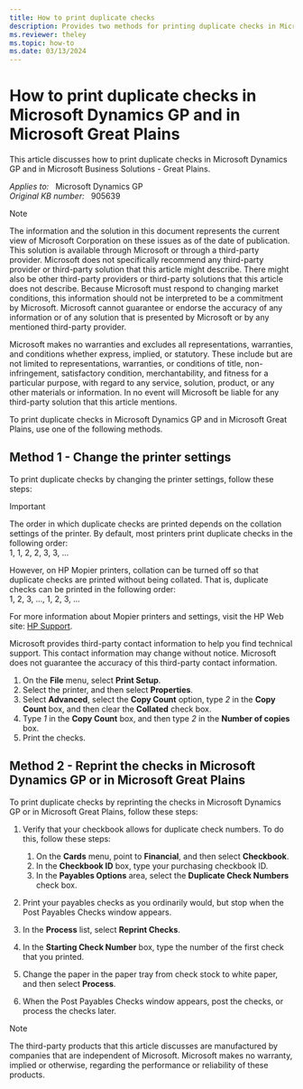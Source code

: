 ```yaml
---
title: How to print duplicate checks
description: Provides two methods for printing duplicate checks in Microsoft Dynamics GP and in Microsoft Great Plains.
ms.reviewer: theley
ms.topic: how-to
ms.date: 03/13/2024
---
```

# How to print duplicate checks in Microsoft Dynamics GP and in Microsoft Great Plains

This article discusses how to print duplicate checks in Microsoft Dynamics GP and in Microsoft Business Solutions - Great Plains.

_Applies to:_ &nbsp; Microsoft Dynamics GP  
_Original KB number:_ &nbsp; 905639

> [!NOTE]
> The information and the solution in this document represents the current view of Microsoft Corporation on these issues as of the date of publication. This solution is available through Microsoft or through a third-party provider. Microsoft does not specifically recommend any third-party provider or third-party solution that this article might describe. There might also be other third-party providers or third-party solutions that this article does not describe. Because Microsoft must respond to changing market conditions, this information should not be interpreted to be a commitment by Microsoft. Microsoft cannot guarantee or endorse the accuracy of any information or of any solution that is presented by Microsoft or by any mentioned third-party provider.
>
> Microsoft makes no warranties and excludes all representations, warranties, and conditions whether express, implied, or statutory. These include but are not limited to representations, warranties, or conditions of title, non-infringement, satisfactory condition, merchantability, and fitness for a particular purpose, with regard to any service, solution, product, or any other materials or information. In no event will Microsoft be liable for any third-party solution that this article mentions.

To print duplicate checks in Microsoft Dynamics GP and in Microsoft Great Plains, use one of the following methods.

## Method 1 - Change the printer settings

To print duplicate checks by changing the printer settings, follow these steps:

> [!IMPORTANT]
> The order in which duplicate checks are printed depends on the collation settings of the printer. By default, most printers print duplicate checks in the following order:  
> 1, 1, 2, 2, 3, 3, ...
>
> However, on HP Mopier printers, collation can be turned off so that duplicate checks are printed without being collated. That is, duplicate checks can be printed in the following order:  
> 1, 2, 3, ..., 1, 2, 3, ...

For more information about Mopier printers and settings, visit the HP Web site: [HP Support](https://www8.hp.com/sg/en/home.html).

Microsoft provides third-party contact information to help you find technical support. This contact information may change without notice. Microsoft does not guarantee the accuracy of this third-party contact information.  

1. On the **File** menu, select **Print Setup**.
2. Select the printer, and then select **Properties**.
3. Select **Advanced**, select the **Copy Count** option, type *2* in the **Copy Count** box, and then clear the **Collated** check box.
4. Type *1* in the **Copy Count** box, and then type *2* in the **Number of copies** box.
5. Print the checks.

## Method 2 - Reprint the checks in Microsoft Dynamics GP or in Microsoft Great Plains

To print duplicate checks by reprinting the checks in Microsoft Dynamics GP or in Microsoft Great Plains, follow these steps:

1. Verify that your checkbook allows for duplicate check numbers. To do this, follow these steps:

   1. On the **Cards** menu, point to **Financial**, and then select **Checkbook**.
   2. In the **Checkbook ID** box, type your purchasing checkbook ID.
   3. In the **Payables Options** area, select the **Duplicate Check Numbers** check box.

2. Print your payables checks as you ordinarily would, but stop when the Post Payables Checks window appears.
3. In the **Process** list, select **Reprint Checks**.
4. In the **Starting Check Number** box, type the number of the first check that you printed.
5. Change the paper in the paper tray from check stock to white paper, and then select **Process**.
6. When the Post Payables Checks window appears, post the checks, or process the checks later.

> [!NOTE]
> The third-party products that this article discusses are manufactured by companies that are independent of Microsoft. Microsoft makes no warranty, implied or otherwise, regarding the performance or reliability of these products.
